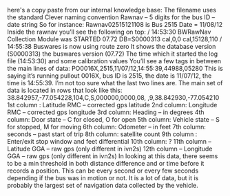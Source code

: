 here's a copy paste from our internal knowledge base:
The filename uses the standard Clever naming convention
Rawnav – 5 digits for the bus ID – date string
So for instance:
Rawnav02515121108 is
Bus 2515
Date = 11/08/12
Inside the rawnav you’ll see the following on top:
/ 14:53:30 BWRawNav Collection Module was STARTED 07.72 DB=S0000313
cal,0,0
cal,15128,110
/ 14:55:38 Buswares is now using route zero
It shows the database version (S0000313) the buswares version (07.72) The time which it started the log file (14:53:30) and some calibration values
You’ll see a few tags in between the main lines of data:
PO0016X,2515,11/07/12,14:55:39,44988,05280
This is saying it’s running pullout 0016X, bus ID is 2515, the date is 11/07/12, the time is 14:55:39.  I’m not too sure what the last two lines are.
The main set of data is located in rows that look like this:
38.842957,-77.054228,104,C,S,000000,0000,08,   ,9,38.842930,-77.054210
1st column : Latitude RMC – corrected gps latitude
2nd column: Longitude RMC – corrected gps longitude
3rd column: Heading – in degrees
4th column: Door state – C for closed, O for open
5th column: Vehicle state – S for stopped, M for moving
6th column: Odometer – in feet
7th column: seconds – past start of trip
8th column: satellite count
9th column : Enter/exit stop window and feet differential
10th column: ?
11th column – Latitude GGA – raw gps (only different in ivn2s)
12th column – Longitude GGA – raw gps (only different in ivn2s)
In looking at this data, there seems to be a min threshold in both distance difference and or time before it records a position.  This can be every second or every few seconds depending if the bus was in motion or not.  It is a lot of data, but it is probably the largest set of navigation data collected by the vehicle. 

